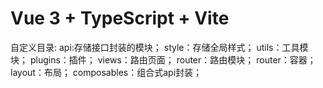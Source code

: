 # Vue 3 + TypeScript + Vite

自定义目录:
api:存储接口封装的模块；
style：存储全局样式；
utils：工具模块；
plugins：插件；
views：路由页面；
router：路由模块；
router：容器；
layout：布局；
composables：组合式api封装；